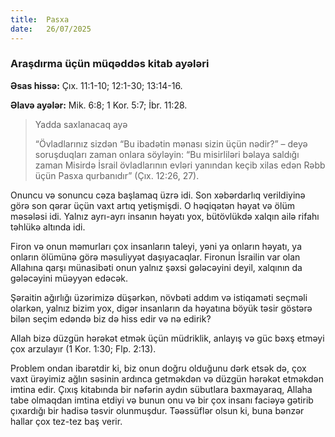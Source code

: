 ```yaml
---
title:  Pasxa
date:   26/07/2025
---
```


### Araşdırma üçün müqəddəs kitab ayələri

**Əsas hissə:** Çıx. 11:1-10; 12:1-30; 13:14-16.

**Əlavə ayələr:** Mik. 6:8; 1 Kor. 5:7; İbr. 11:28.

> <p>Yadda saxlanacaq ayə</p>
> “Övladlarınız sizdən “Bu ibadətin mənası sizin üçün nədir?” – deyə soruşduqları zaman onlara söyləyin: “Bu misirliləri bəlaya saldığı zaman Misirdə İsrail övladlarının evləri yanından keçib xilas edən Rəbb üçün Pasxa qurbanıdır” (Çıx. 12:26, 27).

Onuncu və sonuncu cəza başlamaq üzrə idi. Son xəbərdarlıq verildiyinə görə son qərar üçün vaxt artıq yetişmişdi. O həqiqətən həyat və ölüm məsələsi idi. Yalnız ayrı-ayrı insanın həyatı yox, bütövlükdə xalqın ailə rifahı təhlükə altında idi.

Firon və onun məmurları çox insanların taleyi, yəni ya onların həyatı, ya onların ölümünə görə məsuliyyət daşıyacaqlar. Fironun İsrailin var olan Allahına qarşı münasibəti onun yalnız şəxsi gələcəyini deyil, xalqının da gələcəyini müəyyən edəcək.

Şəraitin ağırlığı üzərimizə düşərkən, növbəti addım və istiqaməti seçməli olarkən, yalnız bizim yox, digər insanların da həyatına böyük təsir göstərə bilən seçim edəndə biz də hiss edir və nə edirik?

Allah bizə düzgün hərəkət etmək üçün müdriklik, anlayış və güc bəxş etməyi çox arzulayır (1 Kor. 1:30; Flp. 2:13).

Problem ondan ibarətdir ki, biz onun doğru olduğunu dərk etsək də, çox vaxt ürəyimiz ağlın səsinin ardınca getməkdən və düzgün hərəkət etməkdən imtina edir. Çıxış kitabında bir nəfərin aydın sübutlara baxmayaraq, Allaha tabe olmaqdan imtina etdiyi və bunun onu və bir çox insanı faciəyə gətirib çıxardığı bir hadisə təsvir olunmuşdur. Təəssüflər olsun ki, buna bənzər hallar çox tez-tez baş verir.